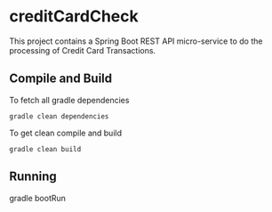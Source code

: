 # creditCardCheck

This project contains a Spring Boot REST API micro-service to do the processing of Credit Card Transactions.

Compile and Build
------------------

To fetch all gradle dependencies

```
gradle clean dependencies 
```

To get clean compile and build
```
gradle clean build
```

Running
-------

gradle bootRun

